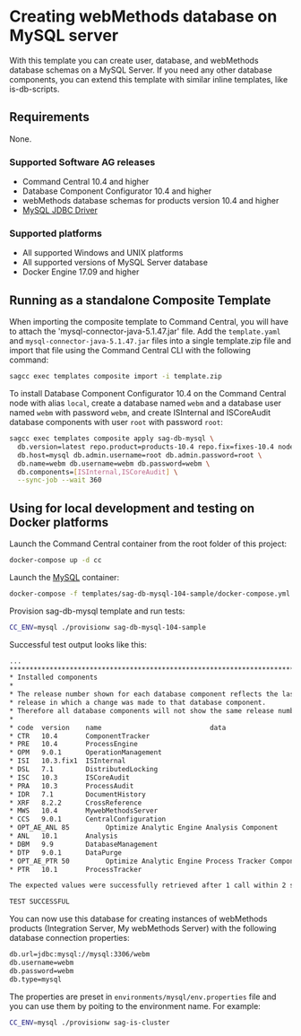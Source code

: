 <!-- Copyright 2013 - 2018 Software AG, Darmstadt, Germany and/or its licensors

   SPDX-License-Identifier: Apache-2.0

    Licensed under the Apache License, Version 2.0 (the "License");
    you may not use this file except in compliance with the License.
    You may obtain a copy of the License at

        http://www.apache.org/licenses/LICENSE-2.0

    Unless required by applicable law or agreed to in writing, software
    distributed under the License is distributed on an "AS IS" BASIS,
     WITHOUT WARRANTIES OR CONDITIONS OF ANY KIND, either express or implied.
     See the License for the specific language governing permissions and

     limitations under the License.                                                  

-->

# Creating webMethods database on MySQL server

With this template you can create user, database, and webMethods database schemas on a MySQL Server. If you need any other database components, you can extend this template with similar inline templates, like is-db-scripts.

## Requirements

None.

### Supported Software AG releases

* Command Central 10.4 and higher
* Database Component Configurator 10.4 and higher
* webMethods database schemas for products version 10.4 and higher
* [MySQL JDBC Driver](https://dev.mysql.com/get/Downloads/Connector-J/mysql-connector-java-5.1.47.zip)

### Supported platforms

* All supported Windows and UNIX platforms
* All supported versions of MySQL Server database
* Docker Engine 17.09 and higher

## Running as a standalone Composite Template

When importing the composite template to Command Central, you will have to attach the 'mysql-connector-java-5.1.47.jar' file. Add the `template.yaml` and `mysql-connector-java-5.1.47.jar` files into a single template.zip file and import that file using the Command Central CLI with the following command:

```bash
sagcc exec templates composite import -i template.zip
```

To install Database Component Configurator 10.4 on the Command Central node with alias `local`,
create a database named `webm` and a database user named `webm` with password `webm`,
and create ISInternal and ISCoreAudit database components with user `root` with password `root`:

```bash
sagcc exec templates composite apply sag-db-mysql \
  db.version=latest repo.product=products-10.4 repo.fix=fixes-10.4 nodes=local \
  db.host=mysql db.admin.username=root db.admin.password=root \
  db.name=webm db.username=webm db.password=webm \
  db.components=[ISInternal,ISCoreAudit] \
  --sync-job --wait 360
```

## Using for local development and testing on Docker platforms

Launch the Command Central container from the root folder of this project:

```bash
docker-compose up -d cc
```

Launch the [MySQL](https://hub.docker.com/_/mysql/) container:

```bash
docker-compose -f templates/sag-db-mysql-104-sample/docker-compose.yml up -d mysql
```

Provision sag-db-mysql template and run tests:

```bash
CC_ENV=mysql ./provisionw sag-db-mysql-104-sample
```

Successful test output looks like this:

```bash
...
**********************************************************************************
* Installed components                                                           *
*                                                                                *
* The release number shown for each database component reflects the last         *
* release in which a change was made to that database component.                 *
* Therefore all database components will not show the same release number.       *
*                                                                                *
* code  version    name                           data                           *
* CTR   10.4       ComponentTracker                                              *
* PRE   10.4       ProcessEngine                                                 *
* OPM   9.0.1      OperationManagement                                           *
* ISI   10.3.fix1  ISInternal                                                    *
* DSL   7.1        DistributedLocking                                            *
* ISC   10.3       ISCoreAudit                                                   *
* PRA   10.3       ProcessAudit                                                  *
* IDR   7.1        DocumentHistory                                               *
* XRF   8.2.2      CrossReference                                                *
* MWS   10.4       MywebMethodsServer                                            *
* CCS   9.0.1      CentralConfiguration                                          *
* OPT_AE_ANL 85         Optimize Analytic Engine Analysis Component                                *
* ANL   10.1       Analysis                                                      *
* DBM   9.9        DatabaseManagement                                            *
* DTP   9.0.1      DataPurge                                                     *
* OPT_AE_PTR 50         Optimize Analytic Engine Process Tracker Component                                *
* PTR   10.1       ProcessTracker                                                *

The expected values were successfully retrieved after 1 call within 2 seconds.

TEST SUCCESSFUL
```

You can now use this database for creating instances of webMethods products (Integration Server, My webMethods Server) with the following database connection properties:

```bash
db.url=jdbc:mysql://mysql:3306/webm
db.username=webm
db.password=webm
db.type=mysql
```

The properties are preset in `environments/mysql/env.properties` file and you can use them by poiting to the environment name. For example:

```bash
CC_ENV=mysql ./provisionw sag-is-cluster
```
